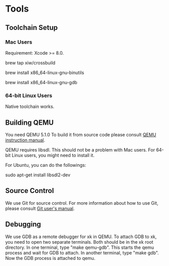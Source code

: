 # Tools

## Toolchain Setup

### Mac Users

Requirement: Xcode >= 8.0.

brew tap xiw/crossbuild

brew install x86_64-linux-gnu-binutils

brew install x86_64-linux-gnu-gdb

### 64-bit Linux Users

Native toolchain works.

## Building QEMU

You need QEMU 5.1.0 To build it from source code please consult [QEMU instruction manual](https://www.qemu.org/download/#source).

QEMU requires libsdl. This should not be a problem with Mac users. For 64-bit Linux users, you might need to install it.

For Ubuntu, you can do the followings:

sudo apt-get install libsdl2-dev

## Source Control
We use Git for source control. For more information about how to use Git, please consult [Git user's manual](http://www.kernel.org/pub/software/scm/git/docs/user-manual.html).

## Debugging
We use GDB as a remote debugger for xk in QEMU. To attach GDB to xk, you need to open two separate terminals. Both should be in the xk root directory. In one terminal, type "make qemu-gdb". This starts the qemu process and wait for GDB to attach. In another terminal, type "make gdb". Now the GDB process is attached to qemu.
